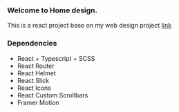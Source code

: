### Welcome to Home design.
This is a react project base on my web design project [link](https://www.behance.net/gallery/97038619/Home-Design-Online-Store)

### Dependencies
* React + Typescript + SCSS
* React Router
* React Helmet
* React Slick
* React Icons
* React Custom Scrollbars
* Framer Motion
